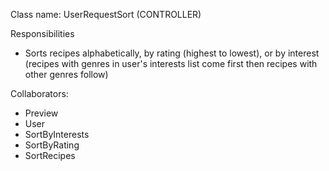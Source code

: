 Class name: UserRequestSort (CONTROLLER)

Responsibilities
- Sorts recipes alphabetically, by rating (highest to lowest), or by interest (recipes with 
  genres in user's interests list come first then recipes with other genres follow)

Collaborators:
- Preview
- User
- SortByInterests
- SortByRating
- SortRecipes